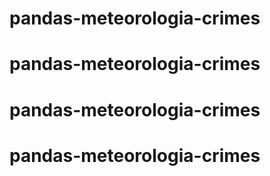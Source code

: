 # pandas-meteorologia-crimes
# pandas-meteorologia-crimes
# pandas-meteorologia-crimes
# pandas-meteorologia-crimes

